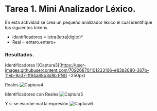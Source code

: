 # Tarea 1. Mini Analizador Léxico.

En esta actividad se crea un pequeño analizador léxico el cual identifique los siguientes tokens.

 - identificadores = letra(letra|digito)*
 - Real = entero.entero+ 
 
### Resultados.

Identificadores
![Captura3](https://user-images.githubusercontent.com/70926870/101233106-e83b2680-367b-11eb-9a37-ff94a88b3d8b.PNG =250px)



Reales
![Captura4](https://user-images.githubusercontent.com/70926870/101233119-f9843300-367b-11eb-9841-694fc09f2743.PNG)




Identificadores con Reales
![Captura5](https://user-images.githubusercontent.com/70926870/101233132-086ae580-367c-11eb-865c-7493dbc5a678.PNG)




Y si se escribe mal la expresión
![Captura6](https://user-images.githubusercontent.com/70926870/101233148-1fa9d300-367c-11eb-9358-ebcf9d4db956.PNG)
